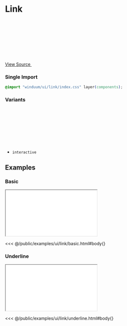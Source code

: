 # Link

<a href="https://github.com/winduum/winduum/blob/main/src/ui/link/default.css" target="_blank" rel="noreferrer" class="winduum-gh-link">View Source <svg><use href="#icon-gh" /></svg></a>

### Single Import

```css
@import "winduum/ui/link/index.css" layer(components);
```

### Variants

* `interactive` <a href="https://github.com/winduum/winduum/blob/main/src/ui/link/interactive.css" target="_blank" rel="noreferrer" class="winduum-gh-link"><svg><use href="#icon-gh" /></svg></a>

## Examples

### Basic

<iframe onload="this.style.visibility = 'visible';" src="/examples/ui/link/basic.html"></iframe>

<<< @/public/examples/ui/link/basic.html#body{}

### Underline

<iframe onload="this.style.visibility = 'visible';" src="/examples/ui/link/underline.html"></iframe>

<<< @/public/examples/ui/link/underline.html#body{}

